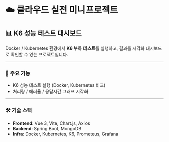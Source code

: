 # ☁️ 클라우드 실전 미니프로젝트

## 📊 K6 성능 테스트 대시보드
Docker / Kubernetes 환경에서 **K6 부하 테스트**를 실행하고, 결과를 시각화 대시보드로 확인할 수 있는 프로젝트입니다.

---

### 🚀 주요 기능
- K6 성능 테스트 실행 (Docker, Kubernetes 비교)
- 처리량 / 에러율 / 응답시간 그래프 시각화


---

### 🛠️ 기술 스택
- **Frontend**: Vue 3, Vite, Chart.js, Axios  
- **Backend**: Spring Boot, MongoDB  
- **Infra**: Docker, Kubernetes, K6, Prometeus, Grafana
